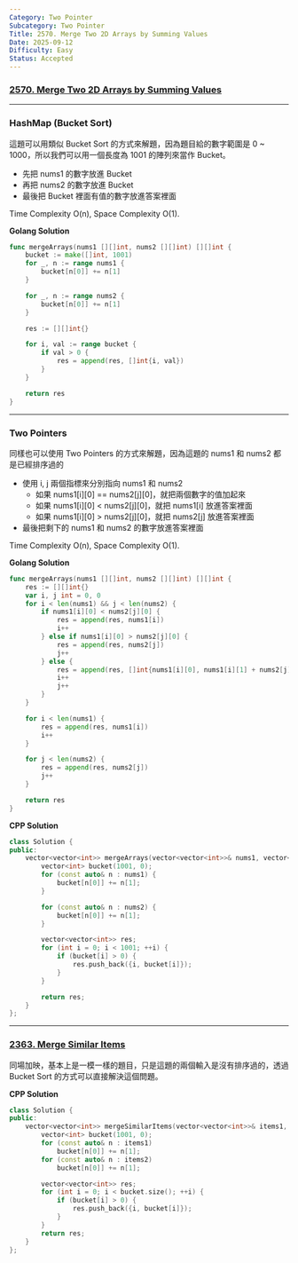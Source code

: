```yaml
---
Category: Two Pointer
Subcategory: Two Pointer
Title: 2570. Merge Two 2D Arrays by Summing Values
Date: 2025-09-12
Difficulty: Easy
Status: Accepted
---
```

### [2570. Merge Two 2D Arrays by Summing Values]

[2570. Merge Two 2D Arrays by Summing Values]: https://leetcode.com/problems/merge-two-2d-arrays-by-summing-values/

---

### HashMap (Bucket Sort)

這題可以用類似 Bucket Sort 的方式來解題，因為題目給的數字範圍是 0 ~ 1000，所以我們可以用一個長度為 1001 的陣列來當作 Bucket。
-   先把 nums1 的數字放進 Bucket
-   再把 nums2 的數字放進 Bucket
-   最後把 Bucket 裡面有值的數字放進答案裡面

Time Complexity O(n), Space Complexity O(1).

**Golang Solution**
```go
func mergeArrays(nums1 [][]int, nums2 [][]int) [][]int {
    bucket := make([]int, 1001)
    for _, n := range nums1 {
        bucket[n[0]] += n[1]
    }

    for _, n := range nums2 {
        bucket[n[0]] += n[1]
    }

    res := [][]int{}

    for i, val := range bucket {
        if val > 0 {
            res = append(res, []int{i, val})
        }
    }

    return res
}
```

---

### Two Pointers

同樣也可以使用 Two Pointers 的方式來解題，因為這題的 nums1 和 nums2 都是已經排序過的
-   使用 i, j 兩個指標來分別指向 nums1 和 nums2
    -   如果 nums1[i][0] == nums2[j][0]，就把兩個數字的值加起來
    -   如果 nums1[i][0] < nums2[j][0]，就把 nums1[i] 放進答案裡面
    -   如果 nums1[i][0] > nums2[j][0]，就把 nums2[j] 放進答案裡面
-   最後把剩下的 nums1 和 nums2 的數字放進答案裡面

Time Complexity O(n), Space Complexity O(1).

**Golang Solution**
```go
func mergeArrays(nums1 [][]int, nums2 [][]int) [][]int {
    res := [][]int{}
    var i, j int = 0, 0
	for i < len(nums1) && j < len(nums2) {
		if nums1[i][0] < nums2[j][0] {
			res = append(res, nums1[i])
			i++
		} else if nums1[i][0] > nums2[j][0] {
			res = append(res, nums2[j])
			j++
		} else {
			res = append(res, []int{nums1[i][0], nums1[i][1] + nums2[j][1]})
			i++
			j++
		}
	}

	for i < len(nums1) {
		res = append(res, nums1[i])
		i++
	}

	for j < len(nums2) {
		res = append(res, nums2[j])
		j++
	}

	return res
}
```

**CPP Solution**
```cpp
class Solution {
public:
    vector<vector<int>> mergeArrays(vector<vector<int>>& nums1, vector<vector<int>>& nums2) {
        vector<int> bucket(1001, 0);
        for (const auto& n : nums1) {
            bucket[n[0]] += n[1];
        }

        for (const auto& n : nums2) {
            bucket[n[0]] += n[1];
        }

        vector<vector<int>> res;
        for (int i = 0; i < 1001; ++i) {
            if (bucket[i] > 0) {
                res.push_back({i, bucket[i]});
            }
        }

        return res;
    }
};
```

---

### [2363. Merge Similar Items]

[2363. Merge Similar Items]: https://leetcode.com/problems/merge-similar-items/

同場加映，基本上是一模一樣的題目，只是這題的兩個輸入是沒有排序過的，透過 Bucket Sort 的方式可以直接解決這個問題。

**CPP Solution**
```cpp
class Solution {
public:
    vector<vector<int>> mergeSimilarItems(vector<vector<int>>& items1, vector<vector<int>>& items2) {
        vector<int> bucket(1001, 0);
        for (const auto& n : items1)
            bucket[n[0]] += n[1];
        for (const auto& n : items2)
            bucket[n[0]] += n[1];

        vector<vector<int>> res;
        for (int i = 0; i < bucket.size(); ++i) {
            if (bucket[i] > 0) {
                res.push_back({i, bucket[i]});
            }
        }
        return res;
    }
};
```